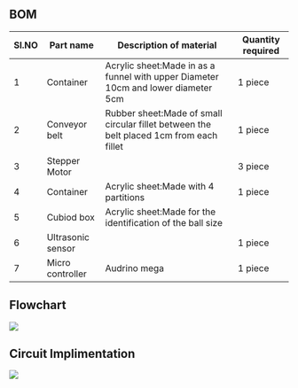 ## BOM
|Sl.NO|Part name|Description of material|Quantity required|
|------|--------|---------------------|---------|
|1|Container|Acrylic sheet:Made in as a funnel with upper Diameter 10cm and lower diameter 5cm|1 piece|
|2|Conveyor belt|Rubber sheet:Made of small circular fillet between the belt placed 1cm from each fillet|1 piece|
|3|Stepper Motor|             |3 piece|
|4|Container|Acrylic sheet:Made with 4 partitions|1 piece|
|5|Cubiod box|Acrylic sheet:Made for the identification of the ball size|
|6|Ultrasonic sensor|     |1 piece |
|7|Micro controller|Audrino mega|1 piece|

## Flowchart
![](https://i.ibb.co/W2V51vj/Untitled-Diagram.jpg)

## Circuit Implimentation
![](https://i.ibb.co/rZCYXsZ/think.png)